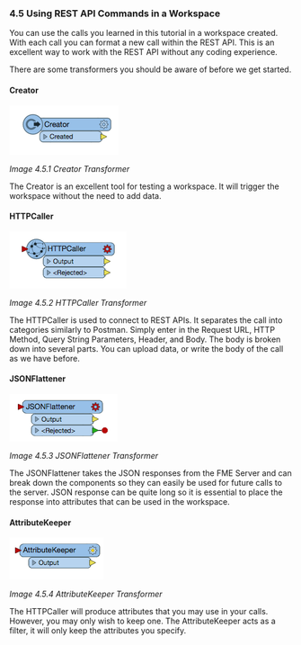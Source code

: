 ### 4.5 Using REST API Commands in a Workspace

You can use the calls you learned in this tutorial in a workspace
created. With each call you can format a new call within the REST API.
This is an excellent way to work with the REST API without any coding
experience.

There are some transformers you should be aware of before we get
started.

#### Creator

![](./Images/image4.5.1.Creator.png)

*Image 4.5.1 Creator Transformer*

The Creator is an excellent tool for testing a workspace. It will
trigger the workspace without the need to add data.

#### HTTPCaller

![](./Images/image4.5.2.HTTPCaller.png)

*Image 4.5.2 HTTPCaller Transformer*

The HTTPCaller is used to connect to REST APIs. It separates the call
into categories similarly to Postman. Simply enter in the Request URL,
HTTP Method, Query String Parameters, Header, and Body. The body is
broken down into several parts. You can upload data, or write the body
of the call as we have before.

#### JSONFlattener

![](./Images/image4.5.3.JSONFlattener.png)

*Image 4.5.3 JSONFlattener Transformer*

The JSONFlattener takes the JSON responses from the FME Server and can
break down the components so they can easily be used for future calls to
the server. JSON response can be quite long so it is essential to place the response into attributes that can be used in the workspace.

#### AttributeKeeper

![](./Images/image4.5.4.AttributeKeeper.png)

*Image 4.5.4 AttributeKeeper Transformer*

The HTTPCaller will produce attributes that you may use in your calls.
However, you may only wish to keep one. The AttributeKeeper acts as a
filter, it will only keep the attributes you specify.
